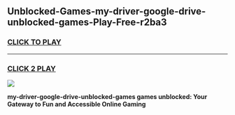
## Unblocked-Games-my-driver-google-drive-unblocked-games-Play-Free-r2ba3
<h3>
<a href="https://premium76.site?title=my-driver-google-drive-unblocked-games&ref=23A">CLICK TO PLAY</a></h3>
<hr>

<h3>
<a href="https://premium76.site?title=my-driver-google-drive-unblocked-games&ref=23A">CLICK 2 PLAY</a>
  
</h3>

<a href="https://premium76.site?title=my-driver-google-drive-unblocked-games&ref=23A"><img src="https://clearcache.store/games.png"></a>


**my-driver-google-drive-unblocked-games games unblocked: Your Gateway to Fun and Accessible Online Gaming**
